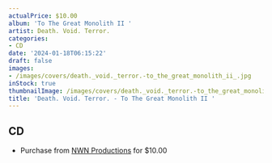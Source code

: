 ```yaml
---
actualPrice: $10.00
album: 'To The Great Monolith II '
artist: Death. Void. Terror.
categories:
- CD
date: '2024-01-18T06:15:22'
draft: false
images:
- /images/covers/death._void._terror.-to_the_great_monolith_ii_.jpg
inStock: true
thumbnailImage: /images/covers/death._void._terror.-to_the_great_monolith_ii_-thumb.jpg
title: 'Death. Void. Terror. - To The Great Monolith II '
---
```


## CD
* Purchase from [NWN Productions](http://shop.nwnprod.com/index.php?route=product/product&path=93&product_id=45635&sort=pd.name&order=ASC) for $10.00
